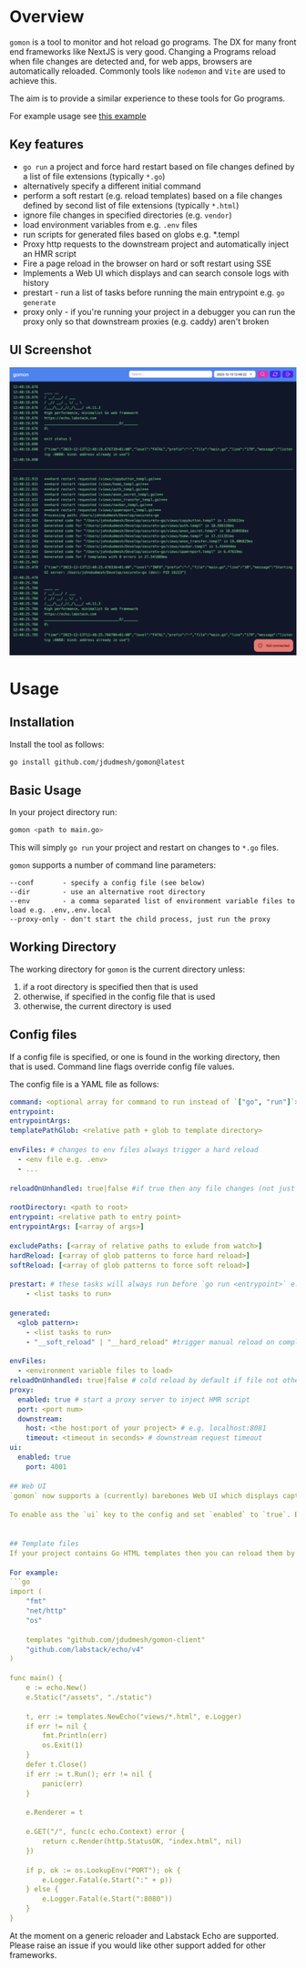 # Overview

`gomon` is a tool to monitor and hot reload go programs. The DX for many front end frameworks like NextJS is very good. Changing a Programs reload when file changes are detected and, for web apps, browsers are automatically reloaded. Commonly tools like `nodemon` and `Vite` are used to achieve this.

The aim is to provide a similar experience to these tools for Go programs.

For example usage see [this example](https://github.com/jdudmesh/gomon-example)

## Key features

- `go run` a project and force hard restart based on file changes defined by a list of file extensions (typically `*.go`)
- alternatively specify a different initial command
- perform a soft restart (e.g. reload templates) based on a file changes defined by second list of file extensions (typically `*.html`)
- ignore file changes in specified directories (e.g. `vendor`)
- load environment variables from e.g. `.env` files
- run scripts for generated files based on globs e.g. \*.templ
- Proxy http requests to the downstream project and automatically inject an HMR script
- Fire a page reload in the browser on hard or soft restart using SSE
- Implements a Web UI which displays and can search console logs with history
- prestart - run a list of tasks before running the main entrypoint e.g. `go generate`
- proxy only - if you're running your project in a debugger you can run the proxy only so that downstream proxies (e.g. caddy) aren't broken

## UI Screenshot

![UI Screenshot](https://github.com/jdudmesh/gomon/blob/main/screenshot/screenshot.png?raw=true)

# Usage

## Installation

Install the tool as follows:

```bash
go install github.com/jdudmesh/gomon@latest
```

## Basic Usage

In your project directory run:

```bash
gomon <path to main.go>
```

This will simply `go run` your project and restart on changes to `*.go` files.

`gomon` supports a number of command line parameters:

```
--conf       - specify a config file (see below)
--dir        - use an alternative root directory
--env        - a comma separated list of environment variable files to load e.g. .env,.env.local
--proxy-only - don't start the child process, just run the proxy
```

## Working Directory

The working directory for `gomon` is the current directory unless:

1. if a root directory is specified then that is used
2. otherwise, if specified in the config file that is used
3. otherwise, the current directory is used

## Config files

If a config file is specified, or one is found in the working directory, then that is used. Command line flags override config file values.

The config file is a YAML file as follows:

````yaml
command: <optional array for command to run instead of `["go", "run"]`>
entrypoint:
entrypointArgs:
templatePathGlob: <relative path + glob to template directory>

envFiles: # changes to env files always trigger a hard reload
  - <env file e.g. .env>
  - ...

reloadOnUnhandled: true|false #if true then any file changes (not just .go files) will restart process

rootDirectory: <path to root>
entrypoint: <relative path to entry point>
entrypointArgs: [<array of args>]

excludePaths: [<array of relative paths to exlude from watch>]
hardReload: [<array of glob patterns to force hard reload>]
softReload: [<array of glob patterns to force soft reload>]

prestart: # these tasks will always run before `go run <entrypoint>` e.g. `go generate`
    - <list tasks to run>

generated:
  <glob pattern>:
    - <list tasks to run>
    - "__soft_reload" | "__hard_reload" #trigger manual reload on completion

envFiles:
  - <environment variable files to load>
reloadOnUnhandled: true|false # cold reload by default if file not otherwise handled
proxy:
  enabled: true # start a proxy server to inject HMR script
  port: <port num>
  downstream:
    host: <the host:port of your project> # e.g. localhost:8081
    timeout: <timeout in seconds> # downstream request timeout
ui:
  enabled: true
	port: 4001

## Web UI
`gomon` now supports a (currently) barebones Web UI which displays captured console output. The aim is to make this fully searchable and to pretty print JSON logs where possible.

To enable ass the `ui` key to the config and set `enabled` to `true`. By default the UI listens on port 4001 but you can change it in the config. All log events are stored in a SQLITE database in a `.gomon` folder in the target project. This means that the output of previous runs of the code persists and can be searched. Don't forget to put `.gomon` in your `.gitignore` file.


## Template files
If your project contains Go HTML templates then you can reload them by defining them in the config file using the softReload property. `gomon` uses IPC to trigger a reload and wait for confirmation before triggering a hot reload in the downstream browsers. The project must make use of the [the `gomon` client](https://github.com/jdudmesh/gomon-client).

For example:
```go
import (
	"fmt"
	"net/http"
	"os"

	templates "github.com/jdudmesh/gomon-client"
	"github.com/labstack/echo/v4"
)

func main() {
	e := echo.New()
	e.Static("/assets", "./static")

	t, err := templates.NewEcho("views/*.html", e.Logger)
	if err != nil {
		fmt.Println(err)
		os.Exit(1)
	}
	defer t.Close()
	if err := t.Run(); err != nil {
		panic(err)
	}

	e.Renderer = t

	e.GET("/", func(c echo.Context) error {
		return c.Render(http.StatusOK, "index.html", nil)
	})

	if p, ok := os.LookupEnv("PORT"); ok {
		e.Logger.Fatal(e.Start(":" + p))
	} else {
		e.Logger.Fatal(e.Start(":8080"))
	}
}
````

At the moment on a generic reloader and Labstack Echo are supported. Please raise an issue if you would like other support added for other frameworks.
